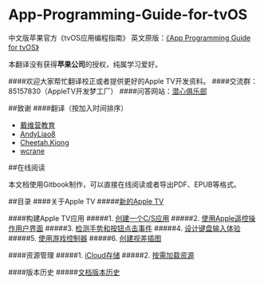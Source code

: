 # App-Programming-Guide-for-tvOS
中文版苹果官方《tvOS应用编程指南》
英文原版：[《App Programming Guide for tvOS》](https://developer.apple.com/library/prerelease/tvos/documentation/General/Conceptual/AppleTV_PG/index.html#//apple_ref/doc/uid/TP40015241-CH12-SW1)

本翻译没有获得**苹果公司**的授权，纯属学习爱好。

####欢迎大家帮忙翻译校正或者提供更好的Apple TV开发资料。
####交流群：85157830（AppleTV开发梦工厂）
####问答网站：[潜心俱乐部](http://divein.club)

##致谢
####翻译（按加入时间排序）
- [戴维营教育](http://v.diveinedu.com)
- [AndyLiao8](https://github.com/AndyLiao8)
- [Cheetah.Kiong](https://github.com/wuqiong)
- [wcrane](https://github.com/wcrane)

##在线阅读

本文档使用Gitbook制作，可以直接在线阅读或者导出PDF、EPUB等格式。

##目录
####关于Apple TV
#####[新的Apple TV](./App-Programming-Guide-for-tvOS/The_New_Apple_TV.md)

####构建Apple TV应用
#####1. [创建一个C/S应用](./App-Programming-Guide-for-tvOS/Creating_a_Client-Server_App.md)
#####2. [使用Apple遥控操作用户界面](./App-Programming-Guide-for-tvOS/Controlling_the_User_Interface_On_the_Screen_with_an_Apple_Remote.md)
#####3. [检测手势和按钮点击事件](./App-Programming-Guide-for-tvOS/Detecting_Gestures_and_Button_Presses.md)
#####4. [设计键盘输入体验](./App-Programming-Guide-for-tvOS/Designing_the_Keyboard_Input_Experience.md)
#####5. [使用游戏控制器](./App-Programming-Guide-for-tvOS/Working_with_Game_Controllers.md)
#####6. [创建视差插图](./App-Programming-Guide-for-tvOS/Creating_Parallax_Artwork.md)

####资源管理
#####1. [iCloud存储](./App-Programming-Guide-for-tvOS/iCloud_Storage.md)
#####2. [按需加载资源](./App-Programming-Guide-for-tvOS/On-Demand_Resources.md)

####版本历史
#####[文档版本历史](./App-Programming-Guide-for-tvOS/Document_Revision_History.md)
